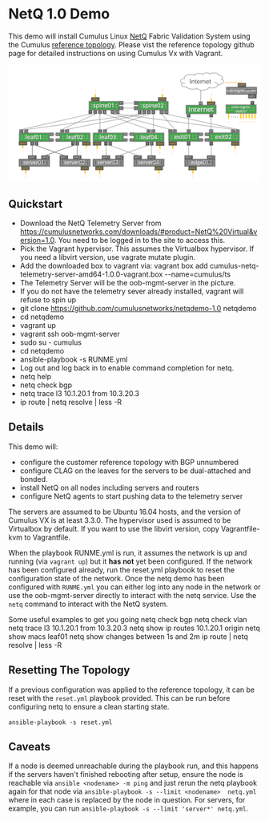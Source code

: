 # NetQ 1.0 Demo

This demo will install Cumulus Linux [NetQ](https://docs.cumulusnetworks.com/display/DOCS/Using+netq+to+Troubleshoot+the+Network) Fabric Validation System using the Cumulus [reference topology](https://github.com/cumulusnetworks/cldemo-vagrant). Please vist the reference topology github page for detailed instructions on using Cumulus Vx with Vagrant.

![Cumulus Reference Topology](https://github.com/CumulusNetworks/cldemo-vagrant/raw/master/cldemo_topology.png)

Quickstart
------------------------
* Download the NetQ Telemetry Server from https://cumulusnetworks.com/downloads/#product=NetQ%20Virtual&version=1.0. You need to be logged in to the site to access this.
* Pick the Vagrant hypervisor. This assumes the Virtualbox hypervisor. If you need a libvirt version, use vagrate mutate plugin.
* Add the downloaded box to vagrant via: vagrant box add cumulus-netq-telemetry-server-amd64-1.0.0-vagrant.box --name=cumulus/ts
* The Telemetry Server will be the oob-mgmt-server in the picture.
* If you do not have the telemetry sever already installed, vagrant will refuse to spin up
* git clone https://github.com/cumulusnetworks/netqdemo-1.0 netqdemo
* cd netqdemo
* vagrant up
* vagrant ssh oob-mgmt-server
* sudo su - cumulus
* cd netqdemo
* ansible-playbook -s RUNME.yml
* Log out and log back in to enable command completion for netq.
* netq help
* netq check bgp
* netq trace l3 10.1.20.1 from 10.3.20.3
* ip route | netq resolve | less -R

Details
------------------------

This demo will:
* configure the customer reference topology with BGP unnumbered
* configure CLAG on the leaves for the servers to be dual-attached and bonded. 
* install NetQ on all nodes including servers and routers 
* configure NetQ agents to start pushing data to the telemetry server

The servers are assumed to be Ubuntu 16.04 hosts, and the version of Cumulus VX is at least 3.3.0. The hypervisor used is assumed to be Virtualbox by default. If you want to use the libvirt version, copy Vagrantfile-kvm to Vagrantfile.

When the playbook RUNME.yml is run, it assumes the network is up and running (via `vagrant up`) but it **has not** yet been configured. If the network has been configured already, run the reset.yml playbook to reset the configuration state of the network. Once the netq demo has been configured with `RUNME.yml` you can either log into any node in the network or use the oob-mgmt-server directly to interact with the netq service. Use the `netq` command to interact with the NetQ system.

Some useful examples to get you going
    netq check bgp
    netq check vlan
    netq trace l3 10.1.20.1 from 10.3.20.3
    netq show ip routes 10.1.20.1 origin
    netq show macs leaf01
    netq show changes between 1s and 2m
    ip route | netq resolve | less -R

Resetting The Topology
------------------------
If a previous configuration was applied to the reference topology, it can be reset with the `reset.yml` playbook provided. This can be run before configuring netq to ensure a clean starting state.

    ansible-playbook -s reset.yml

Caveats
-------
If a node is deemed unreachable during the playbook run, and this happens if the servers haven't finished rebooting after setup, ensure the node is reachable via `ansible <nodename> -m ping` and just rerun the netq playbook again for that node via `ansible-playbook -s --limit <nodename>  netq.yml` where <nodename> in each case is replaced by the node in question. For servers, for example, you can run `ansible-playbook -s --limit 'server*' netq.yml`.
